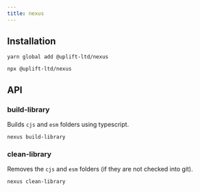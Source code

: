```yaml
---
title: nexus
---
```


## Installation

    yarn global add @uplift-ltd/nexus

    npx @uplift-ltd/nexus

## API

### build-library

Builds `cjs` and `esm` folders using typescript.

```
nexus build-library
```

### clean-library

Removes the `cjs` and `esm` folders (if they are not checked into git).

```
nexus clean-library
```
